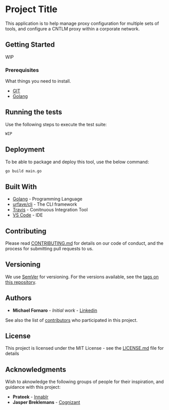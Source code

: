 # Project Title

This application is to help manage proxy configuration for multiple sets of tools, and configure a CNTLM proxy within a corporate network.

## Getting Started

WIP

### Prerequisites

What things you need to install.

* [GIT](https://git-scm.com/downloads)
* [Golang](https://golang.org/dl/)

## Running the tests

Use the following steps to execute the test suite:

```bash
WIP
```

## Deployment

To be able to package and deploy this tool, use the below command:

```bash
go build main.go
```

## Built With

* [Golang](https://golang.org/dl/) - Programming Language
* [urfave/cli](https://github.com/urfave/cli) - The CLI framework
* [Travis](https://maven.apache.org/) - Conitnuous Integration Tool
* [VS Code](https://code.visualstudio.com/) - IDE

## Contributing

Please read [CONTRIBUTING.md](https://gist.github.com/xUnholy/CONTRIBUTION.md) for details on our code of conduct, and the process for submitting pull requests to us.

## Versioning

We use [SemVer](http://semver.org/) for versioning. For the versions available, see the [tags on this repository](https://github.com/your/project/tags). 

## Authors

* **Michael Fornaro** - *Initial work* - [Linkedin](https://www.linkedin.com/in/michael-fornaro-5b756179/)

See also the list of [contributors](https://github.com/xUnholy/go-proxy/contributors) who participated in this project.

## License

This project is licensed under the MIT License - see the [LICENSE.md](LICENSE.md) file for details

## Acknowledgments

Wish to aknowledge the following groups of people for their inspiration, and guidance with this project:

* **Prateek** - [Innablr](https://innablr.com.au/)
* **Jasper Breklemans** - [Cognizant](https://www.cognizant.com/)

